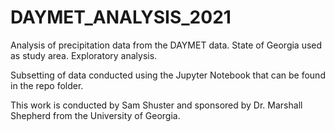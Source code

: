 # DAYMET_ANALYSIS_2021
Analysis of precipitation data from the DAYMET data. State of Georgia used as study area. Exploratory analysis.

Subsetting of data conducted using the Jupyter Notebook that can be found in the repo folder.

This work is conducted by Sam Shuster and sponsored by Dr. Marshall Shepherd from the University of Georgia.

